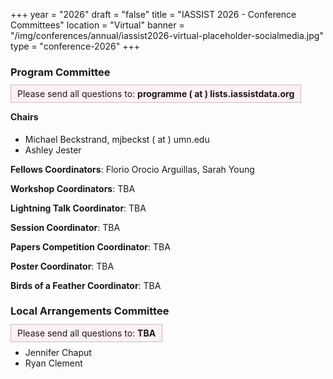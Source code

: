 +++
year = "2026"
draft = "false"
title = "IASSIST 2026 - Conference Committees"
location = "Virtual"
banner = "/img/conferences/annual/iassist2026-virtual-placeholder-socialmedia.jpg"
type = "conference-2026"
+++

### Program Committee

<span style="border:solid silver 1px;background:#fff0f3;padding:5px 10px 5px 10px;">Please send all questions to: **programme ( at ) lists.iassistdata.org**<span>

#### Chairs

- Michael Beckstrand, mjbeckst ( at ) umn.edu
- Ashley Jester

**Fellows Coordinators**: Florio Orocio Arguillas, Sarah Young

**Workshop Coordinators**: TBA

**Lightning Talk Coordinator**: TBA

**Session Coordinator**: TBA

**Papers Competition Coordinator**: TBA

**Poster Coordinator**: TBA

**Birds of a Feather Coordinator**: TBA


### Local Arrangements Committee

<span style="border:solid silver 1px;background:#fff0f3;padding:5px 10px 5px 10px;">Please send all questions to: **TBA**<span>

- Jennifer Chaput
- Ryan Clement
